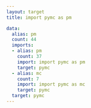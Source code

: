 ```yaml
---
layout: target
title: import pymc as pm

data:
  alias: pm
  count: 44
  imports:
  - alias: pm
    count: 37
    import: import pymc as pm
    target: pymc
  - alias: mc
    count: 7
    import: import pymc as mc
    target: pymc
  target: pymc
---
```


